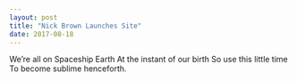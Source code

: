 ```yaml
---
layout: post
title: "Nick Brown Launches Site"
date: 2017-08-18
---
```


We’re all on Spaceship Earth
At the instant of our birth
So use this little time
To become sublime
henceforth.
